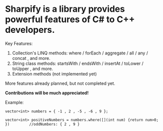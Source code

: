 # Sharpify is a library provides powerful features of C# to C++ developers.

Key Features:
1) Collection's LINQ methods: where / forEach / aggregate / all / any / concat , and more.
2) String class methods: startsWith / endsWith / insertAt / toLower / toUpper ,  and more.
3) Extension methods (not implemented yet)

More features already planned, but not completed yet.

**Contributions will be much appreciated!**

Example:

`vector<int> numbers = { -1 , 2 , -5 , -6 , 9 };`

`vector<int> positiveNumbers = numbers.where([](int num) {return num>0; })         //oddNumbers: { 2 , 9 }`
